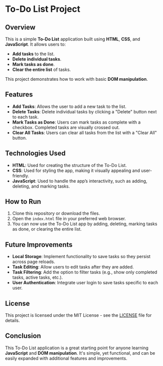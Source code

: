 # To-Do List Project

## Overview

This is a simple **To-Do List** application built using **HTML**, **CSS**, and **JavaScript**. It allows users to:

- **Add tasks** to the list.
- **Delete individual tasks**.
- **Mark tasks as done**.
- **Clear the entire list** of tasks.

This project demonstrates how to work with basic **DOM manipulation**.
## Features

- **Add Tasks**: Allows the user to add a new task to the list.
- **Delete Tasks**: Delete individual tasks by clicking a "Delete" button next to each task.
- **Mark Tasks as Done**: Users can mark tasks as complete with a checkbox. Completed tasks are visually crossed out.
- **Clear All Tasks**: Users can clear all tasks from the list with a "Clear All" button.

## Technologies Used

- **HTML**: Used for creating the structure of the To-Do List.
- **CSS**: Used for styling the app, making it visually appealing and user-friendly.
- **JavaScript**: Used to handle the app’s interactivity, such as adding, deleting, and marking tasks.

## How to Run

1. Clone this repository or download the files.
2. Open the `index.html` file in your preferred web browser.
3. You can now use the To-Do List app by adding, deleting, marking tasks as done, or clearing the entire list.

## Future Improvements

- **Local Storage**: Implement functionality to save tasks so they persist across page reloads.
- **Task Editing**: Allow users to edit tasks after they are added.
- **Task Filtering**: Add the option to filter tasks (e.g., show only completed tasks, active tasks, etc.).
- **User Authentication**: Integrate user login to save tasks specific to each user.

## License

This project is licensed under the MIT License - see the [LICENSE](LICENSE) file for details.

## Conclusion

This To-Do List application is a great starting point for anyone learning **JavaScript** and **DOM manipulation**. It's simple, yet functional, and can be easily expanded with additional features and improvements.
